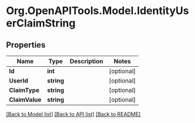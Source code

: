 # Org.OpenAPITools.Model.IdentityUserClaimString

## Properties

Name | Type | Description | Notes
------------ | ------------- | ------------- | -------------
**Id** | **int** |  | [optional] 
**UserId** | **string** |  | [optional] 
**ClaimType** | **string** |  | [optional] 
**ClaimValue** | **string** |  | [optional] 

[[Back to Model list]](../README.md#documentation-for-models) [[Back to API list]](../README.md#documentation-for-api-endpoints) [[Back to README]](../README.md)

